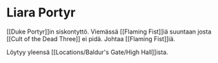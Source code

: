 # Liara Portyr
[[Duke Portyr]]in siskontyttö. Viemässä [[Flaming Fist]]iä suuntaan josta [[Cult of the Dead Three]] ei pidä. Johtaa [[Flaming Fist]]iä.

Löytyy yleensä [[Locations/Baldur's Gate/High Hall]]ista.